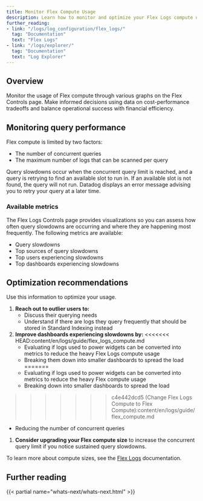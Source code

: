 ```yaml
---
title: Monitor Flex Compute Usage
description: Learn how to monitor and optimize your Flex Logs compute usage through query performance metrics and visualizations
further_reading:
- link: "/logs/log_configuration/flex_logs/"
  tag: "Documentation"
  text: "Flex Logs"
- link: "/logs/explorer/"
  tag: "Documentation"
  text: "Log Explorer"
---
```


## Overview

Monitor the usage of Flex compute through various graphs on the Flex Controls page. Make informed decisions using data on cost-performance tradeoffs and balance operational success with financial efficiency.

<!-- {{< img src="path/to/your/image-name-here.png" alt="TBD Dashboard showing both the query performance and compute size" style="width:100%;" >}} -->

## Monitoring query performance

Flex compute is limited by two factors:
- The number of concurrent queries
- The maximum number of logs that can be scanned per query

Query slowdowns occur when the concurrent query limit is reached, and a query is retrying to find an available slot to run in. If an available slot is not found, the query will not run. Datadog displays an error message advising you to retry your query at a later time.

### Available metrics

The Flex Logs Controls page provides visualizations so you can assess how often query slowdowns are occurring and where they are happening most frequently. The following metrics are available:
- Query slowdowns
- Top sources of query slowdowns
- Top users experiencing slowdowns
- Top dashboards experiencing slowdowns

## Optimization recommendations

Use this information to optimize your usage.

1. **Reach out to outlier users to:**
   - Discuss their querying needs
   - Understand if there are logs they query frequently that should be stored in Standard Indexing instead
1. **Improve dashboards experiencing slowdowns by:**
<<<<<<< HEAD:content/en/logs/guide/flex_logs_compute.md
   - Evaluating if logs used to power widgets can be converted into metrics to reduce the heavy Flex Logs compute usage
   - Breaking them down into smaller dashboards to spread the load
=======
   - Evaluating if logs used to power widgets can be converted into metrics to reduce the heavy Flex compute usage
   - Breaking down into smaller dashboards to spread the load
>>>>>>> c4e442dcd5 (Change Flex Logs Compute to Flex Compute):content/en/logs/guide/flex_compute.md
   - Reducing the number of concurrent queries
1. **Consider upgrading your Flex compute size** to increase the concurrent query limit if you notice sustained query slowdowns.

To learn more about compute sizes, see the [Flex Logs][1] documentation.

## Further reading

{{< partial name="whats-next/whats-next.html" >}}

[1]: /logs/log_configuration/flex_logs/